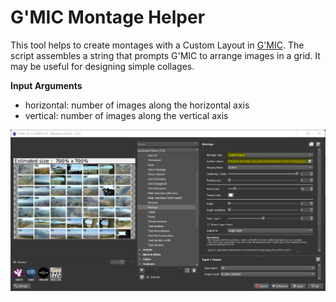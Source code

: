 # G'MIC Montage Helper

This tool helps to create montages with a Custom Layout in [G'MIC](https://gmic.eu/). The script assembles a string that prompts G'MIC to arrange images in a grid. It may be useful for designing simple collages.

**Input Arguments**
- horizontal: number of images along the horizontal axis
- vertical: number of images along the vertical axis

![Montage with Custom Layout](doc/Screenshot.png)
